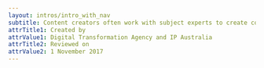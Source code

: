 ```yaml
---
layout: intros/intro_with_nav
subtitle: Content creators often work with subject experts to create content.
attrTitle1: Created by
attrValue1: Digital Transformation Agency and IP Australia
attrTitle2: Reviewed on
attrValue2: 1 November 2017
---
```

